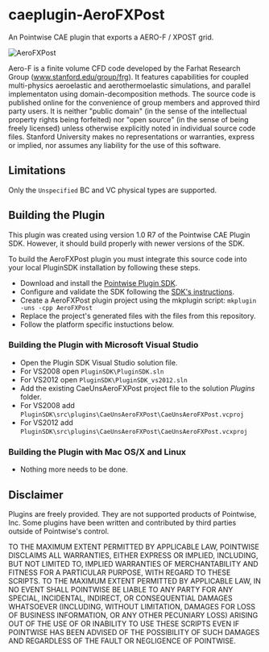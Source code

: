 # caeplugin-AeroFXPost
An Pointwise CAE plugin that exports a AERO-F / XPOST grid.

![AeroFXPost][Logo]

Aero-F is a finite volume CFD code developed by the Farhat Research Group (www.stanford.edu/group/frg). It features capabilities for coupled multi-physics aeroelastic and aerothermoelastic simulations, and parallel implementaton using domain-decomposition methods. The source code is published online for the convenience of group members and approved third party users. It is neither "public domain" (in the sense of the intellectual property rights being forfeited) nor "open source" (in the sense of being freely licensed) unless otherwise explicitly noted in individual source code files. Stanford University makes no representations or warranties, express or implied, nor assumes any liability for the use of this software.

## Limitations

Only the `Unspecified` BC and VC physical types are supported.


## Building the Plugin

This plugin was created using version 1.0 R7 of the Pointwise CAE Plugin SDK.
However, it should build properly with newer versions of the SDK.

To build the AeroFXPost plugin you must integrate this source code into 
your local PluginSDK installation by following these steps.

* Download and install the [Pointwise Plugin SDK][SDKdownload].
* Configure and validate the SDK following the [SDK's instructions][SDKdocs].
* Create a AeroFXPost plugin project using the mkplugin script: `mkplugin -uns -cpp AeroFXPost`
* Replace the project's generated files with the files from this repository.
* Follow the platform specific instuctions below.

### Building the Plugin with Microsoft Visual Studio

* Open the Plugin SDK Visual Studio solution file.
 * For VS2008 open `PluginSDK\PluginSDK.sln`
 * For VS2012 open `PluginSDK\PluginSDK_vs2012.sln`
* Add the existing CaeUnsAeroFXPost project file to the solution *Plugins* folder.
 * For VS2008 add `PluginSDK\src\plugins\CaeUnsAeroFXPost\CaeUnsAeroFXPost.vcproj`
 * For VS2012 add `PluginSDK\src\plugins\CaeUnsAeroFXPost\CaeUnsAeroFXPost.vcxproj`

### Building the Plugin with Mac OS/X and Linux

* Nothing more needs to be done.


## Disclaimer
Plugins are freely provided. They are not supported products of
Pointwise, Inc. Some plugins have been written and contributed by third
parties outside of Pointwise's control.

TO THE MAXIMUM EXTENT PERMITTED BY APPLICABLE LAW, POINTWISE DISCLAIMS
ALL WARRANTIES, EITHER EXPRESS OR IMPLIED, INCLUDING, BUT NOT LIMITED
TO, IMPLIED WARRANTIES OF MERCHANTABILITY AND FITNESS FOR A PARTICULAR
PURPOSE, WITH REGARD TO THESE SCRIPTS. TO THE MAXIMUM EXTENT PERMITTED
BY APPLICABLE LAW, IN NO EVENT SHALL POINTWISE BE LIABLE TO ANY PARTY
FOR ANY SPECIAL, INCIDENTAL, INDIRECT, OR CONSEQUENTIAL DAMAGES
WHATSOEVER (INCLUDING, WITHOUT LIMITATION, DAMAGES FOR LOSS OF BUSINESS
INFORMATION, OR ANY OTHER PECUNIARY LOSS) ARISING OUT OF THE USE OF OR
INABILITY TO USE THESE SCRIPTS EVEN IF POINTWISE HAS BEEN ADVISED OF THE
POSSIBILITY OF SUCH DAMAGES AND REGARDLESS OF THE FAULT OR NEGLIGENCE OF
POINTWISE.

[Logo]: https://raw.github.com/dbgarlisch/CaeUnsAeroFXPost/master/logo_aerofxpost.png  "AeroFXPost Logo"
[SDKdocs]: http://www.pointwise.com/plugins
[SDKdownload]: http://www.pointwise.com/plugins/#sdk_downloads
